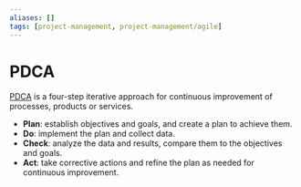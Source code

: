 ```yaml
---
aliases: []
tags: [project-management, project-management/agile]
---
```


# PDCA

[PDCA](https://en.wikipedia.org/wiki/PDCA) is a four-step iterative approach for continuous improvement of processes, products or services.

- **Plan**: establish objectives and goals, and create a plan to achieve them.
- **Do**: implement the plan and collect data.
- **Check**: analyze the data and results, compare them to the objectives and goals.
- **Act**: take corrective actions and refine the plan as needed for continuous improvement.